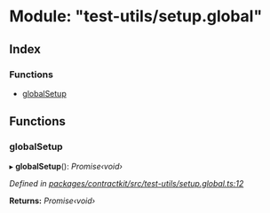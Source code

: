 # Module: "test-utils/setup.global"

## Index

### Functions

* [globalSetup](_test_utils_setup_global_.md#globalsetup)

## Functions

###  globalSetup

▸ **globalSetup**(): *Promise‹void›*

*Defined in [packages/contractkit/src/test-utils/setup.global.ts:12](https://github.com/celo-org/celo-monorepo/blob/master/packages/contractkit/src/test-utils/setup.global.ts#L12)*

**Returns:** *Promise‹void›*
